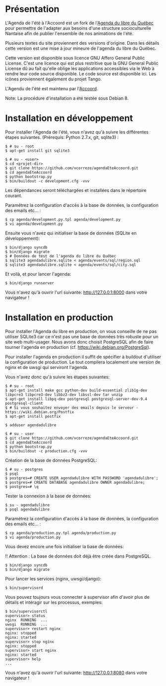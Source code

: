 Présentation
============

L'Agenda de l'été à l'Accoord est un fork de l'[Agenda du libre du Québec](https://github.com/mlhamel/agendadulibre) pour
permettre de l'adapter aux besoins d'une structure socioculturelle Nantaise
afin de publier l'ensemble de nos animations de l'été.

Plusieurs textes du site proviennent des versions d'origine. Dans les détails cette
version est une mise à jour mineure de l'agenda du libre du Québec.

Cette version est disponible sous licence GNU Affero General Public License.
C'est une licence qui est plus restritive que la GNU General Public License
dû au fait qu'elle oblige les applications accessibles via le Web à rendre leur
 code source disponible. Le code source est disponible ici. Les
icônes proviennent également du projet Tango.

L'Agendu de l'été est maintenu par l'[Accoord](https://www.accoord.fr/).

Note: La procédure d'installation a été testée sous Debian 8.

Installation en développement
=============================

Pour installer l'Agenda de l'été, vous n'avez qu'à suivre les différentes
étapes suivantes. (Prérequis: Python 2.7.x, git, sqlite3) :

    $ # su - root
    $ apt-get install git sqlite3

    $ # su - <user>
    $ cd <projet-dir>
    $ git clone https://github.com/vcorreze/agendaEteAccoord.git
    $ cd agendaEteAccoord
    $ python bootstrap.py
    $ bin/buildout -c development.cfg -vvv

Les dépendances seront téléchargées et installées dans le répertoire courant.

Paramétrez la configuration d'accès à la base de données, la 
configuration des emails etc... :

    $ cp agenda/development.py.tpl agenda/development.py
    $ vi agenda/development.py
    
Ensuite vous n'avez qui initialiser la base de données (SQLite en
développement):

    $ bin/django syncdb
    $ bin/django migrate
    $ # Données de test de l'agenda du libre du Québec
    $ sqlite3 agendadulibre.sqlite < agenda/events/sql/region.sql
    $ sqlite3 agendadulibre.sqlite < agenda/events/sql/city.sql
    
Et voilà, et pour lancer l'agenda:

    $ bin/django runserver

Vous n'avez qu'à ouvrir l'url suivante: http://127.0.0.1:8000 dans votre
navigateur !

Installation en production
==========================

Pour installer l'Agenda du libre en production, on vous conseille de ne pas 
utiliser SQLite3 car ce n'est pas une base de données très robuste pour un 
site web multi-usager. Nous avons donc choisit PostgreSQL afin de faire tourner 
l'agenda en production (cf. https://wiki.debian.org/PostgreSql).

Pour installer l'agenda en production il suffit de spécifier à buildout 
d'utiliser la configuration de production. Le tout compilera localement une
version de nginx et de uwsgi qui serviront l'agenda.

Vous n'avez donc qu'à suivre les étapes suivantes:

    $ # su - root
    $ apt-get install make gcc python-dev build-essential zlib1g-dev libpcre3 libpcre3-dev libbz2-dev libssl-dev tar unzip
    $ apt-get install libpq-dev postgresql postgresql-server-dev-9.4 postgresql-client 
    $ # Si vous souhaitez envoyer des emails depuis le serveur - https://wiki.debian.org/Postfix
    $ apt-get install postfix
    
    $ adduser agendadulibre

    $ # su - user
    $ git clone https://github.com/vcorreze/agendaEteAccoord.git
    $ cd agendaEteAccoord
    $ python bootstrap.py
    $ bin/buildout -c production.cfg -vvv

Création de la base de données PostgreSQL:

    $ # su - postgres
    $ psql
    $ postgres=# CREATE USER agendadulibre WITH PASSWORD 'agendadulibre';
    $ postgres=# CREATE DATABASE agendadulibre OWNER agendadulibre;
    $ postgres=# \q

Tester la connexion à la base de données:

    $ su - agendadulibre
    $ psql agendadulibre

Paramétrez la configuration d'accès à la base de données, la 
configuration des emails etc... :

    $ cp agenda/production.py.tpl agenda/production.py
    $ vi agenda/production.py

Vous devez encore une fois initialiser la base de données:

!! Attention : La base de données doit déjà être créée dans PostgreSQL.

    $ bin/django syncdb
    $ bin/django migrate
    
Pour lancer les services (nginx, uwsgi/django):

    $ bin/supervisord
    
Vous pouvez toujours vous connecter à supervisor afin d'avoir plus de détails
et intéragir sur les processus, exemples:

    $ bin/supervisorctl
    supervisor> status
    nginx  RUNNING  ...
    uwsgi  RUNNING  ...
    supervisor> restart nginx
    nginx: stopped
    nginx: started
    supervisor> stop nginx
    nginx: stopped
    supervisor> start nginx
    nginx: started
    supervisor> help
    ...

Vous n'avez qu'à ouvrir l'url suivante: http://127.0.0.1:8080 dans votre
navigateur !
